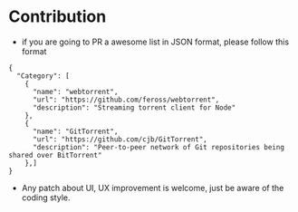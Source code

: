 Contribution
==
- if you are going to PR a awesome list in JSON format, please follow this format
```
{
  "Category": [
    {
      "name": "webtorrent",
      "url": "https://github.com/feross/webtorrent",
      "description": "Streaming torrent client for Node"
    },
    {
      "name": "GitTorrent",
      "url": "https://github.com/cjb/GitTorrent",
      "description": "Peer-to-peer network of Git repositories being shared over BitTorrent"
    },]
}
```
- Any patch about UI, UX improvement is welcome, just be aware of the coding style.
